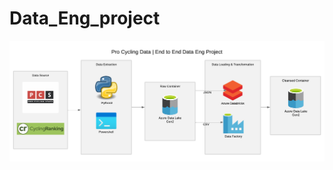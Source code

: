 # Data_Eng_project
![Pipeline Schema](https://github.com/mahdi1994/Data_Eng_project/blob/dev/Schema.png)
